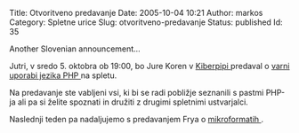 Title: Otvoritveno predavanje
Date: 2005-10-04 10:21
Author: markos
Category: Spletne urice
Slug: otvoritveno-predavanje
Status: published
Id: 35

<div>
 <p>
  Another Slovenian announcement…
 </p>
 <p>
  Jutri, v sredo 5. oktobra ob 19:00, bo Jure Koren v
  <a href="http://www.kiberpipa.org">
   Kiberpipi
  </a>
  predaval o
  <a href="http://195.246.11.19/index.php?module=PostCalendar&amp;func=view&amp;Date=20051005&amp;tplview=&amp;viewtype=details&amp;eid=434&amp;print=">
   varni uporabi jezika PHP
  </a>
  na spletu.
 </p>
 <p>
  Na predavanje ste vabljeni vsi, ki bi se radi pobližje seznanili s pastmi PHP-ja ali pa si želite spoznati in družiti z drugimi spletnimi ustvarjalci.
 </p>
 <p>
  Naslednji teden pa nadaljujemo s predavanjem Frya o
  <a href="http://www.microformats.org/">
   mikroformatih
  </a>
  .
 </p>
</div>
